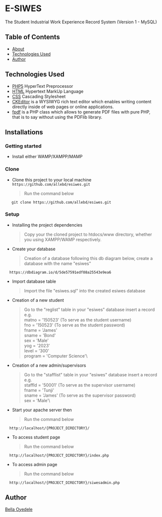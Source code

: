 # E-SIWES

The Student Industrial Work Experience Record System (Version 1 - MySQL)

## Table of Contents

* [About](#e-siwes)
* [Technologies Used](#technologies-used)
* [Author](#author)

## Technologies Used

* [PHP5](https://php5-tutorial.com/) HyperText Preprocessor
* [HTML](https://developer.mozilla.org/en-US/docs/Web/HTML) Hypertext MarkUp Language
* [CSS](https://www.w3schools.com/css/) Cascading Stylesheet
* [CKEditor](https://ckeditor.com/) is a WYSIWYG rich text editor which enables writing content directly inside of web pages or online applications.
* [fpdf](http://www.fpdf.org/) is a PHP class which allows to generate PDF files with pure PHP, that is to say without using the PDFlib library.

## Installations

### Getting started

* Install either WAMP/XAMPP/MAMP

### Clone

* Clone this project to your local machine `https://github.com/allebd/esiwes.git`
  > Run the command below

```shell
   git clone https://github.com/allebd/esiwes.git
```

### Setup

* Installing the project dependencies
  > Copy your the cloned project to htdocs/www directory, whether you using XAMPP/WAMP respectively.

* Create your database
  > Creation of a database following this db diagram below, create a database with the name "esiwes"

```shell
  https://dbdiagram.io/d/5de57591edf08a25543e9ea6
```

* Import database table
  > Import the file "esiwes.sql" into the created esiwes database

* Creation of a new student
  > Go to the "reglist" table in your "esiwes" database insert a record e.g.\
  matno = '150523' (To serve as the student username)\
  fno = '150523' (To serve as the student password)\
  fname = 'James'\
  sname = 'Bond'\
  sex = 'Male'\
  yog = '2023'\
  level = '300'\
  program = 'Computer Science'\

* Creation of a new admin/supervisors
  > Go to the "stafflist" table in your "esiwes" database insert a record e.g.\
  staffId = '50001' (To serve as the supervisor username)\
  fname = 'Tunji'\
  sname = 'James' (To serve as the supervisor password)\
  sex = 'Male'\

* Start your apache server then
  > Run the command below

```shell
  http://localhost/{PROJECT_DIRECTORY}/
```
* To access student page
  > Run the command below

```shell
  http://localhost/{PROJECT_DIRECTORY}/index.php
```

* To access admin page
  > Run the command below

```shell
  http://localhost/{PROJECT_DIRECTORY}/siwesadmin.php
```

## Author

[Bella Oyedele](https://github.com/allebd)
